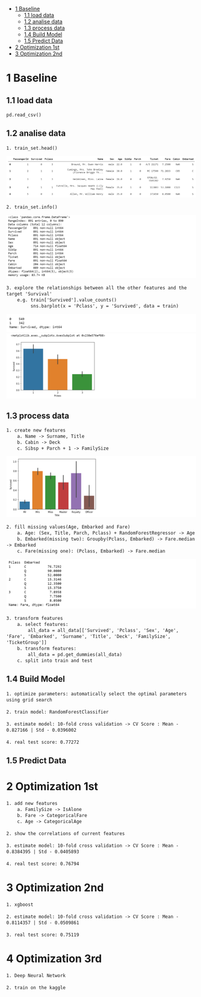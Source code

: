 
<!-- @import "[TOC]" {cmd="toc" depthFrom=1 depthTo=6 orderedList=false} -->

<!-- code_chunk_output -->

- [1 Baseline](#1-baseline)
  - [1.1 load data](#11-load-data)
  - [1.2 analise data](#12-analise-data)
  - [1.3 process data](#13-process-data)
  - [1.4 Build Model](#14-build-model)
  - [1.5 Predict Data](#15-predict-data)
- [2 Optimization 1st](#2-optimization-1st)
- [3 Optimization 2nd](#3-optimization-2nd)

<!-- /code_chunk_output -->

# 1 Baseline

## 1.1 load data
    pd.read_csv()
## 1.2 analise data
    1. train_set.head()
![head](./images/head.png)
    
    2. train_set.info()
![info](./images/info.png)

    3. explore the relationships between all the other features and the target 'Survival'
        e.g. train['Survived'].value_counts()
             sns.barplot(x = 'Pclass', y = 'Survived', data = train)
![survival](./images/survival.png)
![pclass](./images/pclass.png)

## 1.3 process data
    1. create new features
        a. Name -> Surname, Title
        b. Cabin -> Deck
        c. Sibsp + Parch + 1 -> FamilySize
![Title](./images/Title.png)

    2. fill missing values(Age, Embarked and Fare)
        a. Age: (Sex, Title, Parch, Pclass) + RandomForestRegressor -> Age
        b. Embarked(missing two): Groupby(Pclass, Embarked) -> Fare.median -> Embarked
        c. Fare(missing one): (Pclass, Embarked) -> Fare.median
![PclassEmbarked](./images/PclassEmbarked.png)

    3. transform features
        a. select features:
            all_data = all_data[['Survived', 'Pclass', 'Sex', 'Age', 'Fare', 'Embarked', 'Surname', 'Title', 'Deck', 'FamilySize', 'TicketGroup']]
        b. transform features:
            all_data = pd.get_dummies(all_data)
        c. split into train and test

## 1.4 Build Model
    1. optimize parameters: automatically select the optimal parameters using grid search
    
    2. train model: RandomForestClassifier
    
    3. estimate model: 10-fold cross validation -> CV Score : Mean - 0.827166 | Std - 0.0396002

    4. real test score: 0.77272

## 1.5 Predict Data


# 2 Optimization 1st
    1. add new features
        a. FamilySize -> IsAlone
        b. Fare -> CategoricalFare
        c. Age -> CategoricalAge

    2. show the correlations of current features
    
    3. estimate model: 10-fold cross validation -> CV Score : Mean - 0.8384395 | Std - 0.0405893

    4. real test score: 0.76794

# 3 Optimization 2nd
    1. xgboost
    
    2. estimate model: 10-fold cross validation -> CV Score : Mean - 0.8114357 | Std - 0.0509861

    3. real test score: 0.75119

# 4 Optimization 3rd
    1. Deep Neural Network

    2. train on the kaggle